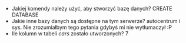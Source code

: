   * Jakiej komendy należy użyć, aby stworzyć bazę danych?
  CREATE DATABASE
  * Jakie inne bazy danych są dostępne na tym serwerze?
  autocentrum i sys.
  Nie zrozumiałbym tego pytania gdybyś mi nie wytłumaczył :P
  * Ile kolumn w tabeli *cars* zostało utworzonych?
  7